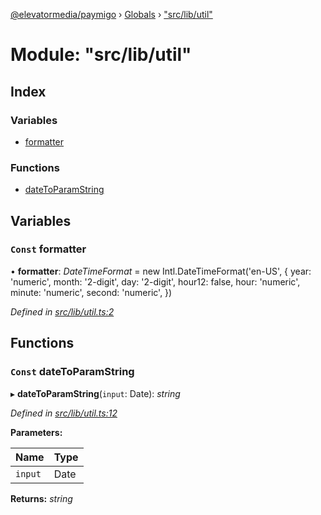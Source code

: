 [@elevatormedia/paymigo](../README.md) › [Globals](../globals.md) › ["src/lib/util"](_src_lib_util_.md)

# Module: "src/lib/util"

## Index

### Variables

-   [formatter](_src_lib_util_.md#const-formatter)

### Functions

-   [dateToParamString](_src_lib_util_.md#const-datetoparamstring)

## Variables

### `Const` formatter

• **formatter**: _DateTimeFormat_ = new Intl.DateTimeFormat('en-US', {
year: 'numeric',
month: '2-digit',
day: '2-digit',
hour12: false,
hour: 'numeric',
minute: 'numeric',
second: 'numeric',
})

_Defined in [src/lib/util.ts:2](https://github.com/ELEVATORmedia/paymigo/blob/7e4f33e/src/lib/util.ts#L2)_

## Functions

### `Const` dateToParamString

▸ **dateToParamString**(`input`: Date): _string_

_Defined in [src/lib/util.ts:12](https://github.com/ELEVATORmedia/paymigo/blob/7e4f33e/src/lib/util.ts#L12)_

**Parameters:**

| Name    | Type |
| ------- | ---- |
| `input` | Date |

**Returns:** _string_
